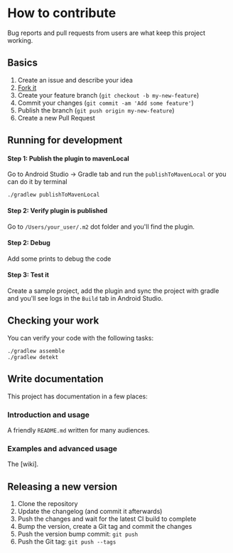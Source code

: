 # How to contribute

Bug reports and pull requests from users are what keep this project working.

## Basics

1. Create an issue and describe your idea
2. [Fork it](https://github.com/openmobilehub/omh-core/fork)
3. Create your feature branch (`git checkout -b my-new-feature`)
4. Commit your changes (`git commit -am 'Add some feature'`)
5. Publish the branch (`git push origin my-new-feature`)
6. Create a new Pull Request

## Running for development

#### Step 1: Publish the plugin to mavenLocal

Go to Android Studio -> Gradle tab and run the `publishToMavenLocal`
or you can do it by terminal
```
./gradlew publishToMavenLocal
```

#### Step 2: Verify plugin is published

Go to `/Users/your_user/.m2` dot folder and you'll find the plugin.

#### Step 2: Debug

Add some prints to debug the code

#### Step 3: Test it

Create a sample project, add the plugin and sync the project with gradle and you'll see logs in the `Build` tab in Android Studio.


## Checking your work

You can verify your code with the following tasks:

```
./gradlew assemble
./gradlew detekt
```

## Write documentation

This project has documentation in a few places:

### Introduction and usage

A friendly `README.md` written for many audiences.

### Examples and advanced usage

The [wiki].

## Releasing a new version

1. Clone the repository
2. Update the changelog (and commit it afterwards)
3. Push the changes and wait for the latest CI build to complete
4. Bump the version, create a Git tag and commit the changes
5. Push the version bump commit: `git push`
6. Push the Git tag: `git push --tags`

